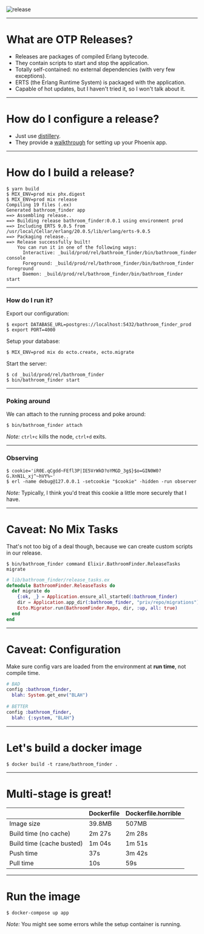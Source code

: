 ![release](http://learnyousomeerlang.com/static/img/release.png)

---

# What are OTP Releases?

* Releases are packages of compiled Erlang bytecode.
* They contain scripts to start and stop the application.
* Totally self-contained: no external dependencies (with very few exceptions).
* ERTS (the Erlang Runtime System) is packaged with the application.
* Capable of hot updates, but I haven't tried it, so I won't talk about it.

---

# How do I configure a release?

* Just use [distillery](https://github.com/bitwalker/distillery).
* They provide a [walkthrough](https://hexdocs.pm/distillery/use-with-phoenix.html) for setting up your Phoenix app.

---

# How do I build a release?

```
$ yarn build
$ MIX_ENV=prod mix phx.digest
$ MIX_ENV=prod mix release
Compiling 19 files (.ex)
Generated bathroom_finder app
==> Assembling release..
==> Building release bathroom_finder:0.0.1 using environment prod
==> Including ERTS 9.0.5 from /usr/local/Cellar/erlang/20.0.5/lib/erlang/erts-9.0.5
==> Packaging release..
==> Release successfully built!
    You can run it in one of the following ways:
      Interactive: _build/prod/rel/bathroom_finder/bin/bathroom_finder console
      Foreground: _build/prod/rel/bathroom_finder/bin/bathroom_finder foreground
      Daemon: _build/prod/rel/bathroom_finder/bin/bathroom_finder start
```

---

### How do I run it?

Export our configuration:

    $ export DATABASE_URL=postgres://localhost:5432/bathroom_finder_prod
    $ export PORT=4000

Setup your database:

    $ MIX_ENV=prod mix do ecto.create, ecto.migrate

Start the server:

    $ cd _build/prod/rel/bathroom_finder
    $ bin/bathroom_finder start

---

### Poking around

We can attach to the running process and poke around:

    $ bin/bathroom_finder attach

*Note:* `ctrl+c` kills the node, `ctrl+d` exits.

---

### Observing

    $ cookie='iR0E.qCgdd~FEfl3P|IE5VrWkD?oYMGD_3g$}$o=GIN0W0?G.XnN1L_xj^~hVY%~'
    $ erl -name debug@127.0.0.1 -setcookie "$cookie" -hidden -run observer

*Note:* Typically, I think you'd treat this cookie a little more securely that I have.

---

# Caveat: No Mix Tasks 

That's not too big of a deal though, because we can create custom scripts in our release.

```
$ bin/bathroom_finder command Elixir.BathroomFinder.ReleaseTasks migrate
```

```elixir
# lib/bathroom_finder/release_tasks.ex
defmodule BathroomFinder.ReleaseTasks do
  def migrate do
    {:ok, _} = Application.ensure_all_started(:bathroom_finder)
    dir = Application.app_dir(:bathroom_finder, "priv/repo/migrations")
    Ecto.Migrator.run(BathroomFinder.Repo, dir, :up, all: true)
  end
end
```

---

# Caveat: Configuration

Make sure config vars are loaded from the environment at __run time__, not compile time.

```elixir
# BAD
config :bathroom_finder,
  blah: System.get_env("BLAH")
  
# BETTER
config :bathroom_finder,
  blah: {:system, "BLAH"}
```

---

# Let's build a docker image

    $ docker build -t rzane/bathroom_finder .

---

# Multi-stage is great!


|                           | Dockerfile | Dockerfile.horrible |
|---------------------------|------------|---------------------|
| Image size                | 39.8MB     | 507MB               |
| Build time (no cache)     | 2m 27s     | 2m 28s              |
| Build time (cache busted) | 1m 04s     | 1m 51s              |
| Push time                 | 37s        | 3m 42s              |
| Pull time                 | 10s        | 59s                 |

---

# Run the image

    $ docker-compose up app
    
*Note:* You might see some errors while the setup container is running.
